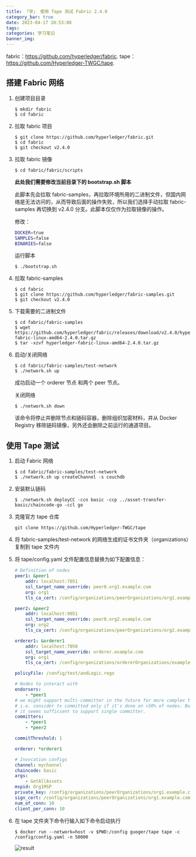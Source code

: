 ```yaml
---
title: 「学」 使用 Tape 测试 Fabric 2.4.0
category_bar: true
date: 2023-04-17 10:53:08
tags:
categories: 学习笔记
banner_img:
---
```


fabric：<https://github.com/hyperledger/fabric>.
tape：<https://github.com/Hyperledger-TWGC/tape>.

<!-- more -->

## 搭建 Fabric 网络

1. 创建项目目录
    ```Linux
    $ mkdir fabric
    $ cd fabric
    ```

2. 拉取 fabric 项目
    ```Linux
    $ git clone https://github.com/hyperledger/fabric.git
    $ cd fabric
    $ git checkout v2.4.0
    ```

3. 拉取 fabric 镜像
    ```Linux
    $ cd fabric/fabric/scripts
    ```

    **此处我们需要修改当前目录下的 bootstrap.sh 脚本**

    此脚本先会拉取 fabric-samples，再拉取环境所用的二进制文件，但国内网络是无法访问的，从而导致后面的操作失败，所以我们选择手动拉取 fabric-samples 再切换到 v2.4.0 分支。此脚本仅仅作为拉取镜像的操作。

    修改：
    ```bootstrap.sh
    DOCKER=true
    SAMPLES=false
    BINARIES=false
    ```

    运行脚本
    ```Linux
    $ ./bootstrap.sh
    ```

4. 拉取 fabric-samples
    ```Linux
    $ cd fabric
    $ git clone https://github.com/hyperledger/fabric-samples.git
    $ git checkout v2.4.0
    ```

5. 下载需要的二进制文件
    ```Linux
    $ cd fabric/fabric-samples
    $ wget https://github.com/hyperledger/fabric/releases/download/v2.4.0/hyperledger-fabric-linux-amd64-2.4.0.tar.gz
    $ tar -xzvf hyperledger-fabric-linux-amd64-2.4.0.tar.gz
    ```

6. 启动/关闭网络
    ```Linux
    $ cd fabric/fabric-samples/test-network
    $ ./network.sh up
    ```
    成功启动一个 orderer 节点 和两个 peer 节点。

    关闭网络
    ```Linux
    $ ./network.sh down
    ```
    该命令将停止并删除节点和链码容器，删除组织加密材料，并从 Docker Registry 移除链码镜像，另外还会删除之前运行的通道项目。


## 使用 Tape 测试

1. 启动 Fabric 网络
    ```Linux
    $ cd fabric/fabric-samples/test-network
    $ ./network.sh up createChannel -s couchdb
    ```

2. 安装默认链码
    ```Linux
    $ ./network.sh deployCC -ccn basic -ccp ../asset-transfer-basic/chaincode-go -ccl go
    ```

3. 克隆官方 tape 仓库
   ```Linux
   git clone https://github.com/Hyperledger-TWGC/tape
   ```

4. 将 fabric-samples/test-network 的网络生成的证书文件夹（organizations）复制到 tape 文件内

5. 将 tape/config.yaml 文件配置信息替换为如下配置信息：
    ```config.yaml
    # Definition of nodes
    peer1: &peer1
        addr: localhost:7051
        ssl_target_name_override: peer0.org1.example.com
        org: org1
        tls_ca_cert: /config/organizations/peerOrganizations/org1.example.com/peers/peer0.org1.example.com/msp/tlscacerts/tlsca.org1.example.com-cert.pem
    
    peer2: &peer2
        addr: localhost:9051
        ssl_target_name_override: peer0.org2.example.com
        org: org2
        tls_ca_cert: /config/organizations/peerOrganizations/org2.example.com/peers/peer0.org2.example.com/msp/tlscacerts/tlsca.org2.example.com-cert.pem
    
    orderer1: &orderer1
        addr: localhost:7050
        ssl_target_name_override: orderer.example.com
        org: org1
        tls_ca_cert: /config/organizations/ordererOrganizations/example.com/msp/tlscacerts/tlsca.example.com-cert.pem
    
    policyFile: /config/test/andLogic.rego
    
    # Nodes to interact with
    endorsers:
        - *peer1
    # we might support multi-committer in the future for more complex test scenario,
    # i.e. consider tx committed only if it's done on >50% of nodes. But for now,
    # it seems sufficient to support single committer.
    committers: 
        - *peer1
        - *peer2
    
    commitThreshold: 1
    
    orderer: *orderer1
    
    # Invocation configs
    channel: mychannel
    chaincode: basic
    args:
        - GetAllAssets
    mspid: Org1MSP
    private_key: /config/organizations/peerOrganizations/org1.example.com/users/User1@org1.example.com/msp/keystore/priv_sk
    sign_cert: /config/organizations/peerOrganizations/org1.example.com/users/User1@org1.example.com/msp/signcerts/User1@org1.example.com-cert.pem
    num_of_conn: 10
    client_per_conn: 10
    ```

6. 在 tape 文件夹下命令行输入如下命令启动执行
    ```Linux
    $ docker run --network=host -v $PWD:/config guoger/tape tape -c /config/config.yaml -n 50000
    ```

    ![result](1.png)